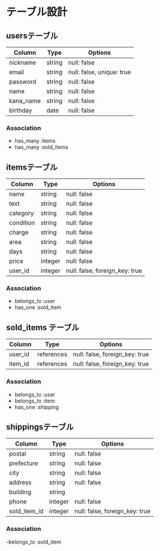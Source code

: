 # テーブル設計

## usersテーブル

| Column    | Type   | Options                   |
| --------- | ------ | ------------------------- |
| nickname  | string | null: false               |
| email     | string | null: false, unique: true |
| password  | string | null: false               |
| name      | string | null: false               |
| kana_name | string | null: false               |
| birthday  | date   | null: false               |

### Association

 - has_many :items
 - has_many :sold_items

## itemsテーブル

| Column    | Type    | Options                        |
| --------- | ------- | ------------------------------ |
| name      | string  | null: false                    |
| text      | string  | null: false                    |
| category  | string  | null: false                    |
| condition | string  | null: false                    |
| charge    | string  | null: false                    |
| area      | string  | null: false                    |
| days      | string  | null: false                    |
| price     | integer | null: false                    |
| user_id   | integer | null: false, foreign_key: true |

### Association

- belongs_to :user
- has_one :sold_item

## sold_items テーブル

| Column  | Type       | Options                        |
| ------- | ---------- | ------------------------------ |
| user_id | references | null: false, foreign_key: true |
| item_id | references | null: false, foreign_key: true |

### Association

- belongs_to :user
- belongs_to :item
- has_one :shipping

## shippingsテーブル

| Column       | Type    | Options                        |
| ------------ | ------- | ------------------------------ |
| postal       | string  | null: false                    |
| prefecture   | string  | null: false                    |
| city         | string  | null: false                    |
| address      | string  | null: false                    |
| building     | string  |                                |
| phone        | integer | null: false                    |
| sold_item_id | integer | null: false, foreign_key: true |

### Association

-belongs_to :sold_item